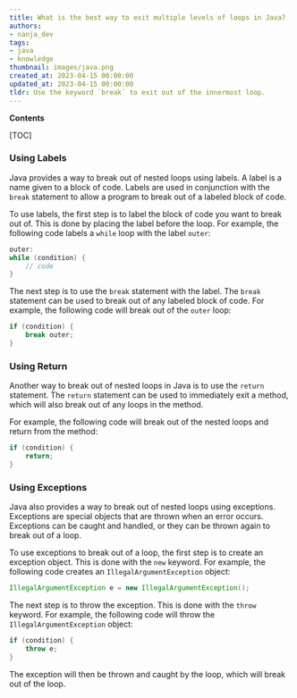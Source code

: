 ```yaml
---
title: What is the best way to exit multiple levels of loops in Java?
authors:
- nanja_dev
tags:
- java
- knowledge
thumbnail: images/java.png
created_at: 2023-04-15 00:00:00
updated_at: 2023-04-15 00:00:00
tldr: Use the keyword `break` to exit out of the innermost loop.
---
```


**Contents**

[TOC]

### Using Labels

Java provides a way to break out of nested loops using labels. A label is a name given to a block of code. Labels are used in conjunction with the `break` statement to allow a program to break out of a labeled block of code.

To use labels, the first step is to label the block of code you want to break out of. This is done by placing the label before the loop. For example, the following code labels a `while` loop with the label `outer`:

```java
outer:
while (condition) {
    // code
}
```

The next step is to use the `break` statement with the label. The `break` statement can be used to break out of any labeled block of code. For example, the following code will break out of the `outer` loop:

```java
if (condition) {
    break outer;
}
```

### Using Return

Another way to break out of nested loops in Java is to use the `return` statement. The `return` statement can be used to immediately exit a method, which will also break out of any loops in the method.

For example, the following code will break out of the nested loops and return from the method:

```java
if (condition) {
    return;
}
```

### Using Exceptions

Java also provides a way to break out of nested loops using exceptions. Exceptions are special objects that are thrown when an error occurs. Exceptions can be caught and handled, or they can be thrown again to break out of a loop.

To use exceptions to break out of a loop, the first step is to create an exception object. This is done with the `new` keyword. For example, the following code creates an `IllegalArgumentException` object:

```java
IllegalArgumentException e = new IllegalArgumentException();
```

The next step is to throw the exception. This is done with the `throw` keyword. For example, the following code will throw the `IllegalArgumentException` object:

```java
if (condition) {
    throw e;
}
```

The exception will then be thrown and caught by the loop, which will break out of the loop.
